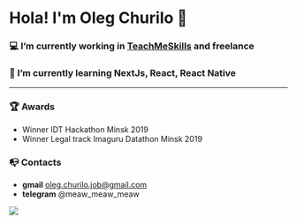 # Hola! I'm Oleg Churilo 👋


### 💻 I’m currently working in [TeachMeSkills](https://teachmeskills.by/) and freelance
### 📘 I’m currently learning NextJs, React, React Native

***

### 🏆 Awards
+ Winner IDT Hackathon Minsk 2019
+ Winner Legal track Imaguru Datathon Minsk 2019

### 📭 Contacts 
- **gmail** oleg.churilo.job@gmail.com
- **telegram** @meaw_meaw_meaw

<img src='https://github-readme-stats.vercel.app/api?username=Oleg-Kolosov&&show_icons=true&title_color=ffffff&icon_color=bb2acf&text_color=daf7dc&bg_color=151515'>
